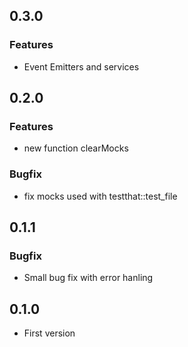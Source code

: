 ## 0.3.0
### Features
* Event Emitters and services

## 0.2.0
### Features
* new function clearMocks
### Bugfix
* fix mocks used with testthat::test_file

## 0.1.1
### Bugfix
* Small bug fix with error hanling

## 0.1.0
* First version
